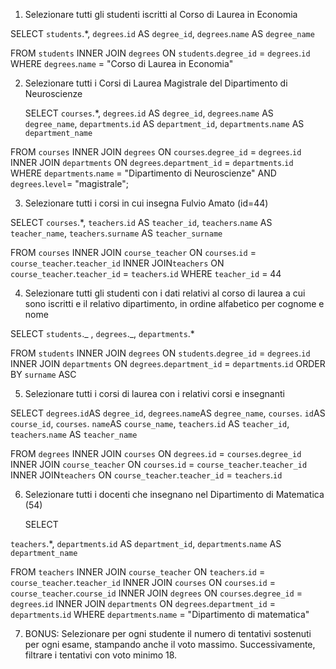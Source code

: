 1. Selezionare tutti gli studenti iscritti al Corso di Laurea in Economia

SELECT
`students`.\*,
`degrees`.`id` AS `degree_id`,
`degrees`.`name` AS `degree_name`

FROM `students`
INNER JOIN `degrees`
ON `students`.`degree_id` = `degrees`.`id`
WHERE `degrees`.`name` = "Corso di Laurea in Economia"

2. Selezionare tutti i Corsi di Laurea Magistrale del Dipartimento di
   Neuroscienze

   SELECT
   `courses`.\*,
   `degrees`.`id` AS `degree_id`,
   `degrees`.`name` AS `degree_name`,
   `departments`.`id` AS `department_id`,
   `departments`.`name` AS `department_name`

FROM `courses`
INNER JOIN `degrees`
ON `courses`.`degree_id` = `degrees`.`id`
INNER JOIN `departments`
ON `degrees`.`department_id` = `departments`.`id`
WHERE `departments`.`name` = "Dipartimento di Neuroscienze"
AND `degrees`.`level`= "magistrale";

3. Selezionare tutti i corsi in cui insegna Fulvio Amato (id=44)

SELECT
`courses`.\*,
`teachers`.`id` AS `teacher_id`,
`teachers`.`name` AS `teacher_name`,
`teachers`.`surname` AS `teacher_surname`

FROM `courses`
INNER JOIN `course_teacher`
ON `courses`.`id` = `course_teacher`.`teacher_id`
INNER JOIN`teachers`
ON `course_teacher`.`teacher_id` = `teachers`.`id`
WHERE `teacher_id` = 44

4. Selezionare tutti gli studenti con i dati relativi al corso di laurea a cui
   sono iscritti e il relativo dipartimento, in ordine alfabetico per cognome e
   nome

SELECT
`students`._ ,
`degrees`._,
`departments`.\*

FROM `students`
INNER JOIN `degrees`
ON `students`.`degree_id` = `degrees`.`id`
INNER JOIN `departments`
ON `degrees`.`department_id` = `departments`.`id`
ORDER BY `surname` ASC

5. Selezionare tutti i corsi di laurea con i relativi corsi e insegnanti

SELECT
`degrees`.`id`AS `degree_id`,
`degrees`.`name`AS `degree_name`,
`courses`. `id`AS `course_id`,
`courses`. `name`AS `course_name`,
`teachers`.`id` AS `teacher_id`,
`teachers`.`name` AS `teacher_name`

FROM `degrees`
INNER JOIN `courses`
ON `degrees`.`id` = `courses`.`degree_id`
INNER JOIN `course_teacher`
ON `courses`.`id` = `course_teacher`.`teacher_id`
INNER JOIN`teachers`
ON `course_teacher`.`teacher_id` = `teachers`.`id`

6. Selezionare tutti i docenti che insegnano nel Dipartimento di
   Matematica (54)

   SELECT

`teachers`.\*,
`departments`.`id` AS `department_id`,
`departments`.`name` AS `department_name`

FROM `teachers`
INNER JOIN `course_teacher`
ON `teachers`.`id` = `course_teacher`.`teacher_id`
INNER JOIN `courses`
ON `courses`.`id` = `course_teacher`.`course_id`
INNER JOIN `degrees`
ON `courses`.`degree_id` = `degrees`.`id`
INNER JOIN `departments`
ON `degrees`.`department_id` = `departments`.`id`
WHERE `departments`.`name` = "Dipartimento di matematica"

7. BONUS: Selezionare per ogni studente il numero di tentativi sostenuti
   per ogni esame, stampando anche il voto massimo. Successivamente,
   filtrare i tentativi con voto minimo 18.
